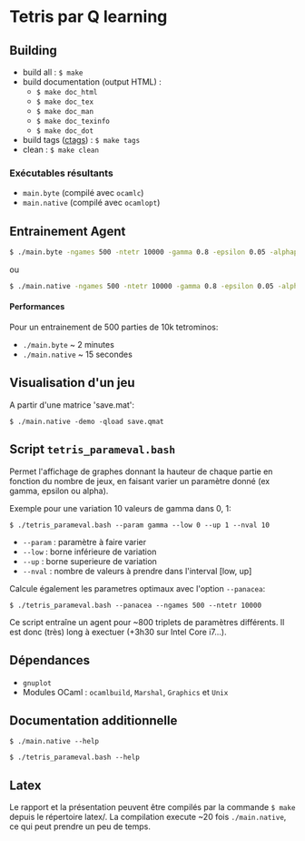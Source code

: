 # Tetris par Q learning

## Building

* build all : ```$ make```
* build documentation (output HTML) : 
  * ```$ make doc_html```
  * ```$ make doc_tex```
  * ```$ make doc_man```
  * ```$ make doc_texinfo```
  * ```$ make doc_dot```
* build tags ([ctags](http://ctags.sourceforge.net/)) : ```$ make tags```
* clean : ```$ make clean```

### Exécutables résultants


* ```main.byte``` (compilé avec ```ocamlc```)
* ```main.native``` (compilé avec ```ocamlopt```)


## Entrainement Agent
```bash
$ ./main.byte -ngames 500 -ntetr 10000 -gamma 0.8 -epsilon 0.05 -alphap 0.005 -qsave save.qmat
```
ou
```bash
$ ./main.native -ngames 500 -ntetr 10000 -gamma 0.8 -epsilon 0.05 -alphap 0.005 -qsave save.qmat
```

#### Performances
Pour un entrainement de 500 parties de 10k tetrominos:

* ```./main.byte``` ~ 2 minutes
* ```./main.native``` ~ 15 secondes

## Visualisation d'un jeu

A partir d'une matrice 'save.mat':

```$ ./main.native -demo -qload save.qmat```

## Script ```tetris_parameval.bash```

Permet l'affichage de graphes donnant la hauteur de chaque partie en fonction
du nombre de jeux, en faisant varier un paramètre donné (ex gamma, epsilon ou
alpha).

Exemple pour une variation 10 valeurs de gamma dans 0, 1:

```$ ./tetris_parameval.bash --param gamma --low 0 --up 1 --nval 10```

* ```--param``` : paramètre à faire varier
* ```--low``` : borne inférieure de variation
* ```--up``` : borne superieure de variation
* ```--nval```  : nombre de valeurs à prendre dans l'interval [low, up]


Calcule également les parametres optimaux avec l'option ```--panacea```:

```$ ./tetris_parameval.bash --panacea --ngames 500 --ntetr 10000```

Ce script entraîne un agent pour ~800 triplets de paramètres différents.
Il est donc (très) long à exectuer (+3h30 sur Intel Core i7...).

## Dépendances

* ```gnuplot```
* Modules OCaml : ```ocamlbuild```, ```Marshal```, ```Graphics``` et ```Unix```


## Documentation additionnelle

```$ ./main.native --help```

```$ ./tetris_parameval.bash --help```

## Latex

Le rapport et la présentation peuvent être compilés par la commande ```$ make``` depuis le répertoire latex/.
La compilation execute ~20 fois ```./main.native```, ce qui peut prendre un peu de temps.
